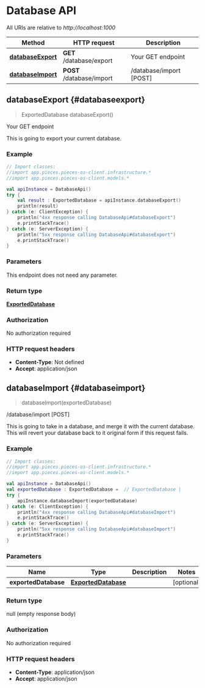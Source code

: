 # Database API

All URIs are relative to *http://localhost:1000*

Method | HTTP request | Description
------------- | ------------- | -------------
[**databaseExport**](#databaseexport) | **GET** /database/export | Your GET endpoint
[**databaseImport**](#databaseimport) | **POST** /database/import | /database/import [POST]


## **databaseExport** {#databaseexport}
> ExportedDatabase databaseExport()

Your GET endpoint

This is going to export your current database.

### Example
```kotlin
// Import classes:
//import app.pieces.pieces-os-client.infrastructure.*
//import app.pieces.pieces-os-client.models.*

val apiInstance = DatabaseApi()
try {
    val result : ExportedDatabase = apiInstance.databaseExport()
    println(result)
} catch (e: ClientException) {
    println("4xx response calling DatabaseApi#databaseExport")
    e.printStackTrace()
} catch (e: ServerException) {
    println("5xx response calling DatabaseApi#databaseExport")
    e.printStackTrace()
}
```

### Parameters
This endpoint does not need any parameter.

### Return type

[**ExportedDatabase**](../models/ExportedDatabase)

### Authorization

No authorization required

### HTTP request headers

 - **Content-Type**: Not defined
 - **Accept**: application/json

## **databaseImport** {#databaseimport}
> databaseImport(exportedDatabase)

/database/import [POST]

This is going to take in a database, and merge it with the current database. This will revert your database back to it original form if this request fails.

### Example
```kotlin
// Import classes:
//import app.pieces.pieces-os-client.infrastructure.*
//import app.pieces.pieces-os-client.models.*

val apiInstance = DatabaseApi()
val exportedDatabase : ExportedDatabase =  // ExportedDatabase | 
try {
    apiInstance.databaseImport(exportedDatabase)
} catch (e: ClientException) {
    println("4xx response calling DatabaseApi#databaseImport")
    e.printStackTrace()
} catch (e: ServerException) {
    println("5xx response calling DatabaseApi#databaseImport")
    e.printStackTrace()
}
```

### Parameters

Name | Type | Description  | Notes
------------- | ------------- | ------------- | -------------
 **exportedDatabase** | [**ExportedDatabase**](../models/ExportedDatabase)|  | [optional]

### Return type

null (empty response body)

### Authorization

No authorization required

### HTTP request headers

 - **Content-Type**: application/json
 - **Accept**: application/json

